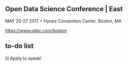 ## Open Data Science Conference | East

MAY 25-27 2017 • Hynes Convention Center, Boston, MA 

https://www.odsc.com/boston

## to-do list

:ballot_box_with_check: Apply to speak!

